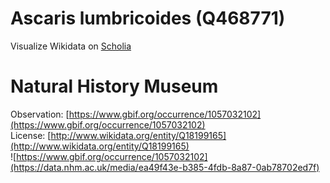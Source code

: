 
Ascaris lumbricoides (Q468771)
==============================
  
Visualize Wikidata on [Scholia](https://scholia.toolforge.org/taxon/Q468771)
# Natural History Museum
  
Observation: [https://www.gbif.org/occurrence/1057032102](https://www.gbif.org/occurrence/1057032102)  
License: [http://www.wikidata.org/entity/Q18199165](http://www.wikidata.org/entity/Q18199165)  
![https://www.gbif.org/occurrence/1057032102](https://data.nhm.ac.uk/media/ea49f43e-b385-4fdb-8a87-0ab78702ed7f)